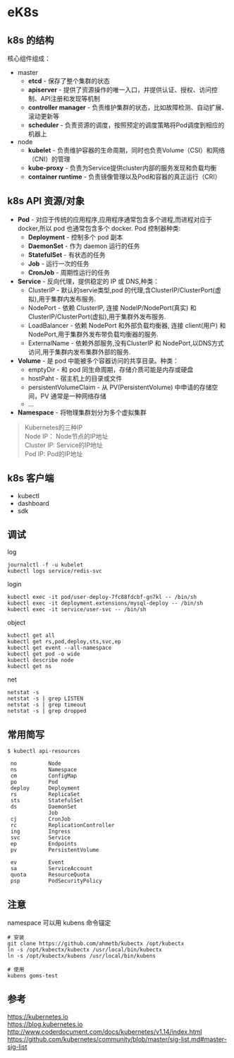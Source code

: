 # eK8s

## k8s 的结构

核心组件组成：  

- master  
    - **etcd** - 保存了整个集群的状态  
    - **apiserver** - 提供了资源操作的唯一入口，并提供认证、授权、访问控制、API注册和发现等机制  
    - **controller manager** - 负责维护集群的状态，比如故障检测、自动扩展、滚动更新等  
    - **scheduler** - 负责资源的调度，按照预定的调度策略将Pod调度到相应的机器上  
- node  
    - **kubelet** - 负责维护容器的生命周期，同时也负责Volume（CSI）和网络（CNI）的管理    
    - **kube-proxy** - 负责为Service提供cluster内部的服务发现和负载均衡   
    - **container runtime** - 负责镜像管理以及Pod和容器的真正运行（CRI）  

## k8s API 资源/对象

- **Pod** - 对应于传统的应用程序,应用程序通常包含多个进程,而进程对应于 docker,所以 pod 也通常包含多个 docker.
    Pod 控制器种类:
    - **Deployment** - 控制多个 pod 副本
    - **DaemonSet** - 作为 daemon 运行的任务
    - **StatefulSet** - 有状态的任务
    - **Job** - 运行一次的任务
    - **CronJob** - 周期性运行的任务
- **Service** - 反向代理，提供稳定的 IP 或 DNS,种类：  
    - ClusterIP - 默认的servie类型,pod 的代理,含ClusterIP/ClusterPort(虚拟),用于集群内发布服务.
    - NodePort - 依赖 ClusterIP, 连接 NodeIP/NodePort(真实) 和 ClusterIP/ClusterPort(虚拟),用于集群外发布服务.
    - LoadBalancer - 依赖 NodePort 和外部负载均衡器, 连接 client(用户) 和 NodePort,用于集群外发布带负载均衡器的服务.
    - ExternalName - 依赖外部服务,没有ClusterIP 和 NodePort,以DNS方式访问,用于集群内发布集群外部的服务.
- **Volume** - 是 pod 中能被多个容器访问的共享目录。种类：
    - emptyDir - 和 pod 同生命周期，存储介质可能是内存或硬盘
    - hostPaht - 宿主机上的目录或文件
    - persistentVolumeClaim - 从 PV(PersistentVolume) 中申请的存储空间，PV 通常是一种网络存储
    - ...
- **Namespace** - 将物理集群划分为多个虚拟集群

> Kubernetes的三种IP  
Node IP： Node节点的IP地址  
Cluster IP: Service的IP地址  
Pod IP: Pod的IP地址  

## k8s 客户端

- kubectl 
- dashboard 
- sdk 

## 调试 

log
```
journalctl -f -u kubelet
kubectl logs service/redis-svc  
```

login
```
kubectl exec -it pod/user-deploy-7fc88fdcbf-gn7kl -- /bin/sh  
kubectl exec -it deployment.extensions/mysql-deploy -- /bin/sh  
kubectl exec -it service/user-svc -- /bin/sh  
```

object
```
kubectl get all
kubectl get rs,pod,deploy,sts,svc,ep
kubectl get event --all-namespace
kubectl get pod -o wide
kubectl describe node
kubectl get ns
```

net
```
netstat -s
netstat -s | grep LISTEN
netstat -s | grep timeout
netstat -s | grep dropped
```

## 常用简写
```
$ kubectl api-resources

 no          Node
 ns          Namespace
 cm          ConfigMap
 po          Pod
 deploy      Deployment
 rs          ReplicaSet
 sts         StatefulSet
 ds          DaemonSet
             Job
 cj          CronJob
 rc          ReplicationController
 ing         Ingress
 svc         Service
 ep          Endpoints
 pv          PersistentVolume

 ev          Event
 sa          ServiceAccount
 quota       ResourceQuota
 psp         PodSecurityPolicy
 ```

## 注意

namespace 可以用 kubens 命令锚定

```
# 安装
git clone https://github.com/ahmetb/kubectx /opt/kubectx
ln -s /opt/kubectx/kubectx /usr/local/bin/kubectx
ln -s /opt/kubectx/kubens /usr/local/bin/kubens

# 使用
kubens goms-test
```
## 参考

https://kubernetes.io  
https://blog.kubernetes.io  
http://www.coderdocument.com/docs/kubernetes/v1.14/index.html  
https://github.com/kubernetes/community/blob/master/sig-list.md#master-sig-list

